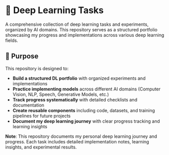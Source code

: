 # 🧠 Deep Learning Tasks

A comprehensive collection of deep learning tasks and experiments, organized by AI domains. This repository serves as a structured portfolio showcasing my progress and implementations across various deep learning fields.

## 🎯 Purpose

This repository is designed to:

- **Build a structured DL portfolio** with organized experiments and implementations
- **Practice implementing models** across different AI domains (Computer Vision, NLP, Speech, Generative Models, etc.)
- **Track progress systematically** with detailed checklists and documentation
- **Create reusable components** including code, datasets, and training pipelines for future projects
- **Document my deep learning journey** with clear progress tracking and learning insights

**Note**: This repository documents my personal deep learning journey and progress. Each task includes detailed implementation notes, learning insights, and experimental results.
